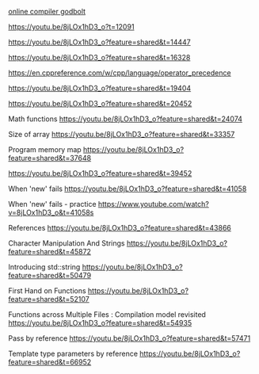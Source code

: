 [online compiler godbolt](https://godbolt.org/)  

https://youtu.be/8jLOx1hD3_o?t=12091

https://youtu.be/8jLOx1hD3_o?feature=shared&t=14447

https://youtu.be/8jLOx1hD3_o?feature=shared&t=16328

https://en.cppreference.com/w/cpp/language/operator_precedence

https://youtu.be/8jLOx1hD3_o?feature=shared&t=19404

https://youtu.be/8jLOx1hD3_o?feature=shared&t=20452

Math functions
https://youtu.be/8jLOx1hD3_o?feature=shared&t=24074 

Size of array
https://youtu.be/8jLOx1hD3_o?feature=shared&t=33357

Program memory map
https://youtu.be/8jLOx1hD3_o?feature=shared&t=37648

https://youtu.be/8jLOx1hD3_o?feature=shared&t=39452

When 'new' fails 
https://youtu.be/8jLOx1hD3_o?feature=shared&t=41058

When 'new' fails - practice
https://www.youtube.com/watch?v=8jLOx1hD3_o&t=41058s

References
https://youtu.be/8jLOx1hD3_o?feature=shared&t=43866

Character Manipulation And Strings
https://youtu.be/8jLOx1hD3_o?feature=shared&t=45872

Introducing std::string
https://youtu.be/8jLOx1hD3_o?feature=shared&t=50479

First Hand on Functions
https://youtu.be/8jLOx1hD3_o?feature=shared&t=52107

Functions across Multiple Files :
Compilation model revisited
https://youtu.be/8jLOx1hD3_o?feature=shared&t=54935

Pass by reference
https://youtu.be/8jLOx1hD3_o?feature=shared&t=57471

Template type parameters by reference
https://youtu.be/8jLOx1hD3_o?feature=shared&t=66952

